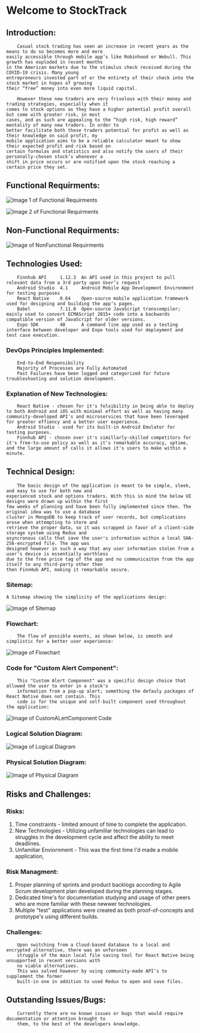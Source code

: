 # Welcome to StockTrack

## Introduction:

        Casual stock trading has seen an increase in recent years as the means to do so becomes more and more 
    easily accessible through mobile app’s like Robinhood or Webull. This growth has exploded in recent months 
    in the American markets due to the stimulus check received during the COVID-19 crisis. Many young 
    entrepreneurs invested part of or the entirety of their check into the stock market in hopes of growing 
    their “free” money into even more liquid capital. 
  
        However these new traders are very frivolous with their money and trading strategies, especially when it 
    comes to stock options as they have a higher potential profit overall but come with greater risk, in most 
    cases, and as such are appealing to the “high risk, high reward” mentality of many new traders. In order to 
    better facilitate both these traders potential for profit as well as their knowledge on said profit, my 
    mobile application aims to be a reliable calculator meant to show their expected profit and risk based on 
    certain formulas and statistics and also notify the users of their personally-chosen stock’s whenever a 
    shift in price occurs or are notified upon the stock reaching a certain price they set. 


## Functional Requirments:			
![Image 1 of Functional Requirments](https://github.com/JonParrish/stockTrack-Capstone/blob/secondary/Images%20for%20GIT%20Pages/functional%202.PNG?raw=true "Functional Requirments 1")

![Image 2 of Functional Requirments](https://github.com/JonParrish/stockTrack-Capstone/blob/secondary/Images%20for%20GIT%20Pages/functional%203.PNG?raw=true "Functional Requirments 2")

## Non-Functional Requirments:			
![Image of NonFunctional Requirments](https://github.com/JonParrish/stockTrack-Capstone/blob/secondary/Images%20for%20GIT%20Pages/nonfunctional%201.PNG?raw=true "Non-Functional Requirments")


## Technologies Used:	
        
        Finnhub API     1.12.3  An API used in this project to pull relevant data from a 3rd party upon User’s request
        Android Studio  4.1     Android Mobile App Development Environment for testing purposes
        React Native    0.64    Open-source mobile application framework used for designing and building the app’s pages. 
        Babel           7.11.0  Open-source JavaScript transcompiler; mainly used to convert ECMAScript 2015+ code into a backwards compatible version of JavaScript for older versions.
        Expo SDK        40      A command line app used as a testing interface between developer and Expo tools used for deployment and test case execution.
        
### DevOps Principles Implemented:
        End-to-End Responsibility
        Majority of Processes are Fully Automated
        Past Failures have been logged and categorized for future troubleshooting and solution development. 

### Explanation of New Technologies:
        React Native - chosen for it's felxibility in being able to deploy to both Android and iOS with minimal effort as well as having many community-developed API's and microservices that have been leveraged for greater effiency and a better user experience.
        Android Studio - used for its built-in Android Emulator for testing purposes.
        Finnhub API - chosen over it's simillarly-skilled competitors for it's free-to-use policy as well as it's remarkable accuracy, uptime, and the large amount of calls it allows it's users to make within a minute. 
        
        
## Technical Design: 
        The basic design of the application is meant to be simple, sleek, and easy to use for both new and 
    experienced stock and options traders. With this in mind the below UI designs were drawn up within the first 
    few weeks of planning and have been fully implemented since then. The original idea was to use a database 
    cluster in MongoDB to keep track of user records, but complications arose when attempting to store and 
    retrieve the proper data, so it was scrapped in favor of a client-side storage system using Redux and 
    asyncronous calls that save the user's information within a local SHA-256-encrypted file. The app was 
    designed however in such a way that any user information stolen from a user's device is essentially worthless 
    due to the free price tag of the app and no communicaiton from the app itself to any third-party other then 
    then FinnHub API, making it remarkable secure. 
    
### Sitemap: 
    A Sitemap showing the simplicity of the applications design:

![Image of Sitemap](https://github.com/JonParrish/stockTrack-Capstone/blob/secondary/Images%20for%20GIT%20Pages/sitemap.PNG?raw=true "Sitemap")

### Flowchart:
        The flow of possible events, as shown below, is smooth and simplistic for a better user experience: 

![Image of Flowchart](https://github.com/JonParrish/stockTrack-Capstone/blob/secondary/Images%20for%20GIT%20Pages/flowchart.PNG?raw=true "Flowchart")

### Code for "Custom Alert Component":
        This "Custom Alert Component" was a specific design choice that allowed the user to enter in a stock's 
        information from a pop-up alert; something the defauly packages of React Native does not contain. This 
        code is for the unique and self-built component used throughout the application: 

![Image of CustomALertComponent Code](https://github.com/JonParrish/stockTrack-Capstone/blob/secondary/Images%20for%20GIT%20Pages/customalert%20code.PNG?raw=true "CustomAlertComponent Code")

### Logical Solution Diagram:

![Image of Logical Diagram](https://github.com/JonParrish/stockTrack-Capstone/blob/secondary/Images%20for%20GIT%20Pages/logical%20solution%20diagram.png?raw=true "Logical Diagram")

### Physical Solution Diagram:

![Image of Physical Diagram](https://github.com/JonParrish/stockTrack-Capstone/blob/secondary/Images%20for%20GIT%20Pages/physical%20solution.png?raw=true "Physical Diagram")
      
      
## Risks and Challenges:

### Risks:
1. Time constraints - limited amount of time to complete the application.
2. New Technologies - Utilizing unfamiliar technologies can lead to struggles in the development cycle and affect the ability to meet deadlines.
3. Unfamiliar Enviornment - This was the first time I'd made a mobile application,

### Risk Managment:
1. Proper planning of sprints and product backlogs according to Agile Scrum development plan developed during the planning stages.
2. Dedicated time's for documentation studying and usage of other peers who are more familiar with these newwer technologies. 
3. Multiple "test" applications were created as both proof-of-concepts and prototype's using different builds. 

### Challenges: 
        Upon switching from a Cloud-based database to a local and encrypted alternative, there was an unforseen 
        struggle of the main local file saving tool for React Native being unsupported in recent versions with 
        no viable alternatives. 
        This was solved however by using community-made API's to supplement the former 
        built-in one in addition to used Redux to open and save files. 
        
## Outstanding Issues/Bugs: 
        Currently there are no known issues or bugs that would require documentation or attention brought to 
        them, to the best of the developers knowledge. 

